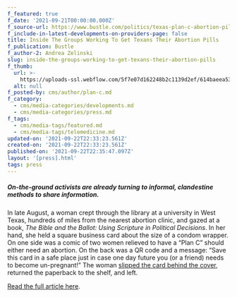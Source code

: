 ```yaml
---
f_featured: true
f_date: '2021-09-21T00:00:00.000Z'
f_source-url: https://www.bustle.com/politics/texas-plan-c-abortion-pill-online
f_include-in-latest-developments-on-providers-page: false
title: Inside The Groups Working To Get Texans Their Abortion Pills
f_publication: Bustle
f_author-2: Andrea Zelinski
slug: inside-the-groups-working-to-get-texans-their-abortion-pills
f_thumb:
  url: >-
    https://uploads-ssl.webflow.com/5f7e07d162248b2c1139d2ef/614baeea53be90163dbda61c_Screen%20Shot%202021-09-22%20at%204.36.32%20PM.png
  alt: null
f_posted-by: cms/author/plan-c.md
f_category:
  - cms/media-categories/developments.md
  - cms/media-categories/press.md
f_tags:
  - cms/media-tags/featured.md
  - cms/media-tags/telemedicine.md
updated-on: '2021-09-22T22:33:23.561Z'
created-on: '2021-09-22T22:33:23.561Z'
published-on: '2021-09-22T22:35:47.097Z'
layout: '[press].html'
tags: press
---
```


##### On-the-ground activists are already turning to informal, clandestine methods to share information.

In late August, a woman crept through the library at a university in West Texas, hundreds of miles from the nearest abortion clinic, and gazed at a book, _The Bible and the Ballot: Using Scripture in Political Decisions_. In her hand, she held a square business card about the size of a condom wrapper. On one side was a comic of two women relieved to have a “Plan C” should either need an abortion. On the back was a QR code and a message: “Save this card in a safe place just in case one day future you (or a friend) needs to become un-pregnant!” The woman [slipped the card behind the cover](https://www.tiktok.com/@plancpills/video/7001423892573162758?is_copy_url=1&is_from_webapp=v1), returned the paperback to the shelf, and left.

[Read the full article here](https://www.bustle.com/politics/texas-plan-c-abortion-pill-online).
